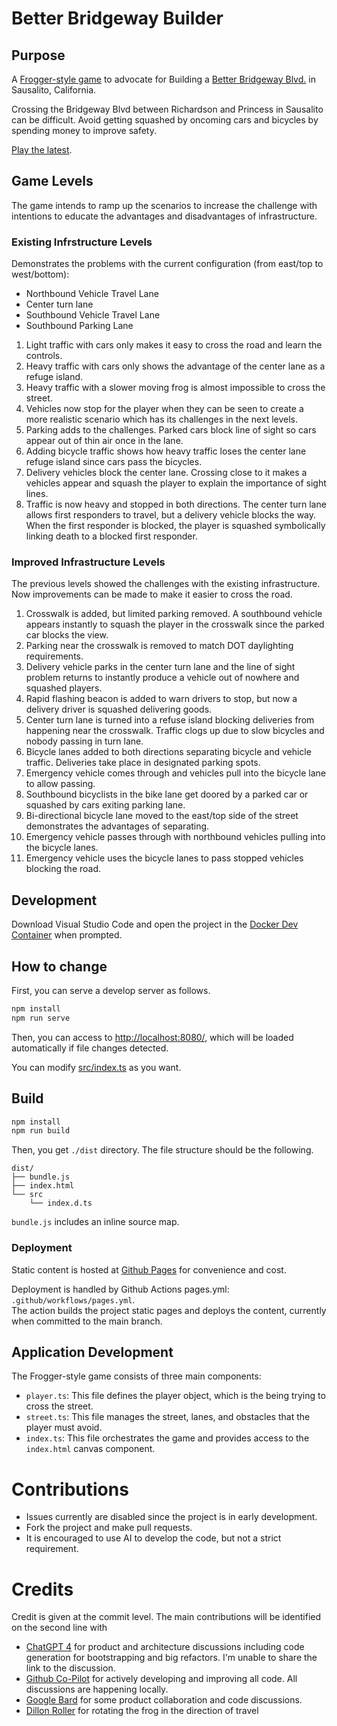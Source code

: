 # Better Bridgeway Builder

## Purpose

A [Frogger-style game](https://froggerclassic.appspot.com/) to advocate for Building a [Better Bridgeway Blvd.](https://www.betterbridgeway.org/) in Sausalito, California. 


Crossing the Bridgeway Blvd between Richardson and Princess in Sausalito can be difficult. Avoid getting squashed by oncoming cars and bicycles by spending money to improve safety. 

[Play the latest](https://aroller.github.io/better-bridgeway-builder/). 

## Game Levels

The game intends to ramp up the scenarios to increase the challenge with 
intentions to educate the advantages and disadvantages of infrastructure. 

### Existing Infrstructure Levels

Demonstrates the problems with the current configuration (from east/top to west/bottom):
* Northbound Vehicle Travel Lane
* Center turn lane 
* Southbound Vehicle Travel Lane
* Southbound Parking Lane

1. Light traffic with cars only makes it easy to cross the road and learn the controls.
2. Heavy traffic with cars only shows the advantage of the center lane as a refuge island. 
3. Heavy traffic with a slower moving frog is almost impossible to cross the street.  
4. Vehicles now stop for the player when they can be seen to create a more realistic scenario which has its challenges in the next levels.  
5. Parking adds to the challenges. Parked cars block line of sight so cars appear out of thin air once in the lane. 
6. Adding bicycle traffic shows how heavy traffic loses the center lane refuge island since cars pass the bicycles. 
7. Delivery vehicles block the center lane. Crossing close to it makes a vehicles appear and squash the player to explain the importance of sight lines.  
8. Traffic is now heavy and stopped in both directions. The center turn lane allows first responders to travel, but a delivery vehicle blocks the way.  When the first responder is blocked, the player is squashed symbolically linking death to a blocked first responder. 

### Improved Infrastructure Levels

The previous levels showed the challenges with the existing infrastructure.  Now improvements can be made to make it easier to cross the road. 

1. Crosswalk is added, but limited parking removed. A southbound vehicle appears instantly to squash the player in the crosswalk since the parked car blocks the view. 
2. Parking near the crosswalk is removed to match DOT daylighting requirements.
3. Delivery vehicle parks in the center turn lane and the line of sight problem returns to instantly produce a vehicle out of nowhere and squashed players.
4. Rapid flashing beacon is added to warn drivers to stop, but now a delivery driver is squashed delivering goods. 
5. Center turn lane is turned into a refuse island blocking deliveries from happening near the crosswalk.  Traffic clogs up due to slow bicycles and nobody passing in turn lane.
6. Bicycle lanes added to both directions separating bicycle and vehicle traffic.  Deliveries take place in designated parking spots. 
7. Emergency vehicle comes through and vehicles pull into the bicycle lane to allow passing.
8. Southbound bicyclists in the bike lane get doored by a parked car or squashed by cars exiting parking lane.
9.  Bi-directional bicycle lane moved to the east/top side of the street demonstrates the advantages of separating. 
10. Emergency vehicle passes through with northbound vehicles pulling into the bicycle lanes.
11. Emergency vehicle uses the bicycle lanes to pass stopped vehicles blocking the road. 

## Development

Download Visual Studio Code and open the project in the [Docker Dev Container](https://code.visualstudio.com/docs/devcontainers/containers) when prompted. 


## How to change

First, you can serve a develop server as follows.

```bash
npm install
npm run serve
```

Then, you can access to <http://localhost:8080/>, which will be loaded automatically if file changes detected.

You can modify [src/index.ts](src/index.ts) as you want.

## Build

```bash
npm install
npm run build
```

Then, you get `./dist` directory. The file structure should be the following.

```
dist/
├── bundle.js
├── index.html
└── src
    └── index.d.ts
```

`bundle.js` includes an inline source map.

### Deployment

Static content is hosted at [Github Pages](https://aroller.github.io/better-bridgeway-builder/) for convenience and cost. 

Deployment is handled by Github Actions pages.yml: `.github/workflows/pages.yml`.  
The action builds the project static pages and deploys the content, currently when committed to the main branch.


## Application Development 

The Frogger-style game consists of three main components:

- `player.ts`: This file defines the player object, which is the being trying to cross the street.
- `street.ts`: This file manages the street, lanes, and obstacles that the player must avoid.
- `index.ts`: This file orchestrates the game and provides access to the `index.html` canvas component.

# Contributions

* Issues currently are disabled since the project is in early development.
* Fork the project and make pull requests.
* It is encouraged to use AI to develop the code, but not a strict requirement.

# Credits

Credit is given at the commit level. The main contributions will be identified on the second line with 

* [ChatGPT 4](https://chat.openai.com/) for product and architecture discussions including code generation for bootstrapping and big refactors. I'm unable to share the link to the discussion.
* [Github Co-Pilot](https://github.com/features/copilot) for actively developing and improving all code. All discussions are happening locally. 
* [Google Bard](https://g.co/bard/share/625bfc03158c) for some product collaboration and code discussions.
* [Dillon Roller](https://github.com/Dillon-Roller) for rotating the frog in the direction of travel




